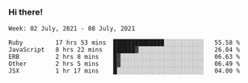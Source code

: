 ### Hi there!

<!--START_SECTION:waka-->
```text
Week: 02 July, 2021 - 08 July, 2021

Ruby         17 hrs 53 mins  ██████████████░░░░░░░░░░░   55.58 % 
JavaScript   8 hrs 22 mins   ██████▓░░░░░░░░░░░░░░░░░░   26.04 % 
ERB          2 hrs 8 mins    █▓░░░░░░░░░░░░░░░░░░░░░░░   06.63 % 
Other        2 hrs 5 mins    █▓░░░░░░░░░░░░░░░░░░░░░░░   06.49 % 
JSX          1 hr 17 mins    █░░░░░░░░░░░░░░░░░░░░░░░░   04.00 % 
```
<!--END_SECTION:waka-->
